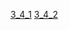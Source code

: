 [3_4_1](https://raw.githubusercontent.com/3u128/DevOps_online_Kyiv_2022Q1/main/m3/task3.4/3_4_1.png)
[3_4_2](https://raw.githubusercontent.com/3u128/DevOps_online_Kyiv_2022Q1/main/m3/task3.4/3_4_2.png)
